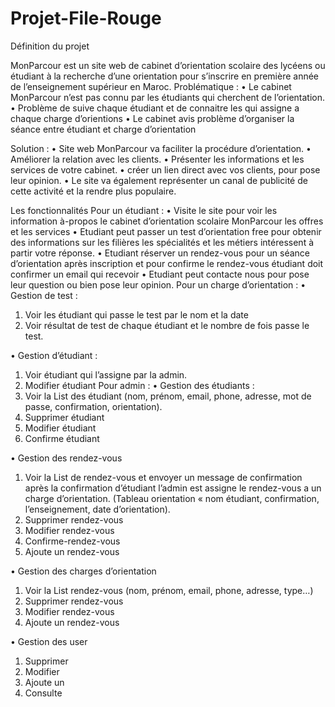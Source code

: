 ﻿# Projet-File-Rouge

Définition du projet

MonParcour est un site web de cabinet d’orientation scolaire des lycéens ou étudiant à la recherche d’une orientation pour s’inscrire en première année de l’enseignement supérieur en Maroc.
Problématique :
•	Le cabinet MonParcour n’est pas connu par les étudiants qui cherchent de l’orientation.
•	Problème de suive chaque étudiant et de connaitre les qui assigne a chaque charge d’orientions
•	Le cabinet avis problème d’organiser la séance entre étudiant et charge d’orientation  

Solution :
•	Site web MonParcour va faciliter la procédure d’orientation.
•	Améliorer la relation avec les clients.
•	Présenter les informations et les services de votre cabinet.
•	créer un lien direct avec vos clients, pour pose leur opinion.
•	Le site va également représenter un canal de publicité de cette activité et la rendre plus populaire.

Les fonctionnalités 
Pour un étudiant :
•	Visite le site pour voir les information à-propos le cabinet d’orientation scolaire MonParcour les offres et les services
•	Etudiant peut passer un test d’orientation free pour obtenir des informations sur les filières les spécialités et les métiers intéressent à partir votre réponse.
•	Etudiant réserver un rendez-vous pour un séance d’orientation après inscription et pour confirme le rendez-vous étudiant doit confirmer un email qui recevoir 
•	Etudiant peut contacte nous pour pose leur question ou bien pose leur opinion. 
 Pour un charge d’orientation :
•	Gestion de test :
1.	Voir les étudiant qui passe le test par le nom et la date 
2.	Voir résultat de test de chaque étudiant et le nombre de fois passe le test.

•	Gestion d’étudiant :
1.	Voir étudiant qui l’assigne par la admin. 
2.	Modifier étudiant 
Pour admin :
•	Gestion des étudiants :
1.	Voir la List des étudiant (nom, prénom, email, phone, adresse, mot de passe, confirmation, orientation).
2.	Supprimer étudiant
3.	Modifier étudiant 
4.	Confirme étudiant

•	Gestion des rendez-vous

1.	Voir la List de rendez-vous et envoyer un message de confirmation après la confirmation d’étudiant l’admin est assigne le rendez-vous a un charge d’orientation. (Tableau orientation « nom étudiant, confirmation, l’enseignement, date d’orientation).   
2.	Supprimer rendez-vous
3.	Modifier rendez-vous
4.	Confirme-rendez-vous
5.	Ajoute un rendez-vous

•	Gestion des charges d’orientation
1.	Voir la List rendez-vous (nom, prénom, email, phone, adresse, type…)
2.	Supprimer rendez-vous
3.	Modifier rendez-vous 
4.	Ajoute un rendez-vous


•	Gestion des user
1.	Supprimer 
2.	Modifier 
3.	Ajoute un 
4.	Consulte 










